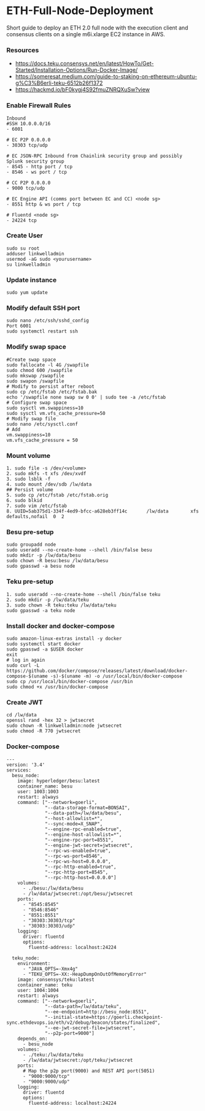 # ETH-Full-Node-Deployment
Short guide to deploy an ETH 2.0 full node with the execution client and consensus clients on a single m6i.xlarge EC2 instance in AWS.

### Resources
* https://docs.teku.consensys.net/en/latest/HowTo/Get-Started/Installation-Options/Run-Docker-Image/
* https://someresat.medium.com/guide-to-staking-on-ethereum-ubuntu-g%C3%B6erli-teku-6512b26f1372
* https://hackmd.io/bF0kygj4S92fmuZNRQXuSw?view

### Enable Firewall Rules
```
Inbound
#SSH 10.0.0.0/16
- 6001 

# EC P2P 0.0.0.0
- 30303 tcp/udp

# EC JSON-RPC Inbound from Chainlink security group and possibly Splunk security group
- 8545 - http port / tcp
- 8546 - ws port / tcp

# CC P2P 0.0.0.0
- 9000 tcp/udp

# EC Engine API (comms port between EC and CC) <node sg>
- 8551 http & ws port / tcp

# Fluentd <node sg>
- 24224 tcp
```

### Create User
```
sudo su root
adduser linkwelladmin
usermod -aG sudo <yourusername>
su linkwelladmin
```

### Update instance
```
sudo yum update
```

### Modify default SSH port
```
sudo nano /etc/ssh/sshd_config
Port 6001
sudo systemctl restart ssh
```

### Modify swap space
```
#Create swap space
sudo fallocate -l 4G /swapfile
sudo chmod 600 /swapfile
sudo mkswap /swapfile
sudo swapon /swapfile
# Modify to persist after reboot
sudo cp /etc/fstab /etc/fstab.bak
echo '/swapfile none swap sw 0 0' | sudo tee -a /etc/fstab
# Configure swap space
sudo sysctl vm.swappiness=10
sudo sysctl vm.vfs_cache_pressure=50
# Modify swap file
sudo nano /etc/sysctl.conf
# Add
vm.swappiness=10
vm.vfs_cache_pressure = 50
```

### Mount volume 
```
1. sudo file -s /dev/<volume>
2. sudo mkfs -t xfs /dev/xvdf
3. sudo lsblk -f
4. sudo mount /dev/sdb /lw/data
## Persist volume
5. sudo cp /etc/fstab /etc/fstab.orig
6. sudo blkid
7. sudo vim /etc/fstab
8. UUID=5ab375d1-334f-4ed9-bfcc-a628eb3ff14c       /lw/data        xfs     defaults,nofail  0  2
```

### Besu pre-setup
```
sudo groupadd node
sudo useradd --no-create-home --shell /bin/false besu
sudo mkdir -p /lw/data/besu
sudo chown -R besu:besu /lw/data/besu
sudo gpasswd -a besu node
```

### Teku pre-setup
```
1. sudo useradd --no-create-home --shell /bin/false teku
2. sudo mkdir -p /lw/data/teku
3. sudo chown -R teku:teku /lw/data/teku
sudo gpasswd -a teku node
```

### Install docker and docker-compose
```
sudo amazon-linux-extras install -y docker
sudo systemctl start docker
sudo gpasswd -a $USER docker
exit
# log in again
sudo curl -L https://github.com/docker/compose/releases/latest/download/docker-compose-$(uname -s)-$(uname -m) -o /usr/local/bin/docker-compose
sudo cp /usr/local/bin/docker-compose /usr/bin
sudo chmod +x /usr/bin/docker-compose
```

### Create JWT
```
cd /lw/data
openssl rand -hex 32 > jwtsecret
sudo chown -R linkwelladmin:node jwtsecret
sudo chmod -R 770 jwtsecret
```

### Docker-compose
```
---
version: '3.4'
services:
  besu_node:
    image: hyperledger/besu:latest
    container_name: besu
    user: 1003:1003
    restart: always
    command: ["--network=goerli",
              "--data-storage-format=BONSAI",
              "--data-path=/lw/data/besu",
              "--host-allowlist=*",
              "--sync-mode=X_SNAP",
              "--engine-rpc-enabled=true",
              "--engine-host-allowlist=*",
              "--engine-rpc-port=8551",
              "--engine-jwt-secret=jwtsecret",
              "--rpc-ws-enabled=true",
              "--rpc-ws-port=8546",
              "--rpc-ws-host=0.0.0.0",
              "--rpc-http-enabled=true",
              "--rpc-http-port=8545",
              "--rpc-http-host=0.0.0.0"]
    volumes:
      - ./besu:/lw/data/besu
      - /lw/data/jwtsecret:/opt/besu/jwtsecret
    ports:
      - "8545:8545"
      - "8546:8546"
      - "8551:8551"
      - "30303:30303/tcp"
      - "30303:30303/udp"
    logging:
      driver: fluentd
      options:
        fluentd-address: localhost:24224

  teku_node:
    environment:
      - "JAVA_OPTS=-Xmx4g"
      - "TEKU_OPTS=-XX:-HeapDumpOnOutOfMemoryError"
    image: consensys/teku:latest
    container_name: teku
    user: 1004:1004
    restart: always
    command: ["--network=goerli",
              "--data-path=/lw/data/teku",
              "--ee-endpoint=http://besu_node:8551",
              "--initial-state=https://goerli.checkpoint-sync.ethdevops.io/eth/v2/debug/beacon/states/finalized",
              "--ee-jwt-secret-file=jwtsecret",
              "--p2p-port=9000"]
    depends_on:
      - besu_node
    volumes:
      - ./teku:/lw/data/teku
      - /lw/data/jwtsecret:/opt/teku/jwtsecret
    ports:
      # Map the p2p port(9000) and REST API port(5051)
      - "9000:9000/tcp"
      - "9000:9000/udp"
    logging:
      driver: fluentd
      options:
        fluentd-address: localhost:24224
```
